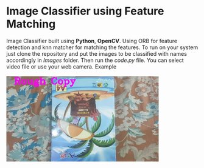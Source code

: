 # Image Classifier using Feature Matching
Image Classifier built using __Python__, __OpenCV__. Using ORB for feature detection and knn matcher for matching the features. To run on your system just clone the repository and put the images to be classified with names accordingly in _Images_ folder. Then run the _code.py_ file. You can select video file or use your web camera. Example<br><br>
<img src="Sample/1.jpg" alt="Sample Output">
